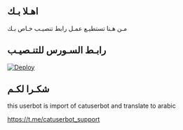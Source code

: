 ## اهـلا بـك
مـن هـنا تستطيـع عمـل رابط تنصيـب خـاص بـك

## رابـط السـورس للتنـصيـب

[![Deploy](https://www.herokucdn.com/deploy/button.svg)](https://heroku.com/deploy?template=https://github.com/hfwhjcdjj/jmthon)

## شكـرا لكـم 


this userbot is import of catuserbot and translate to arabic

https://t.me/catuserbot_support
